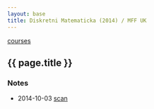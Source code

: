 ```yaml
---
layout: base
title: Diskretni Matematicka (2014) / MFF UK
---
```


[courses](.)

## {{ page.title }}

### Notes

* 2014-10-03  [scan](http://notes.drive.ondrejsika.com/mff/2014/diskretni-matematika/2014-10-03.pdf)

